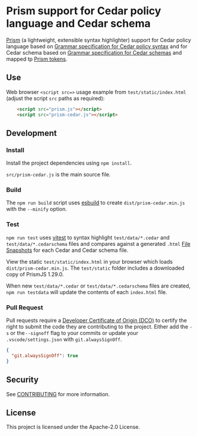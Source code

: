 # Prism support for Cedar policy language and Cedar schema

[Prism](https://prismjs.com/index.html) (a lightweight, extensible syntax highlighter) support for Cedar policy language based on [Grammar specification for Cedar policy syntax](https://docs.cedarpolicy.com/syntax-grammar.html) and for Cedar schema based on [Grammar specification for Cedar schemas](https://docs.cedarpolicy.com/schema/human-readable-schema-grammar.html) and mapped tp [Prism tokens](https://prismjs.com/tokens.html).

## Use

Web browser `<script src=>` usage example from `test/static/index.html` (adjust the script `src` paths as required):

```html
    <script src="prism.js"></script>
    <script src="prism-cedar.js"></script>
```

## Development

### Install

Install the project dependencies using `npm install`.

`src/prism-cedar.js` is the main source file.

### Build

The `npm run build` script uses [esbuild](https://esbuild.github.io/api/) to create `dist/prism-cedar.min.js` with the `--minify` option.

### Test

`npm run test` uses [vitest](https://vitest.dev) to syntax highlight `test/data/*.cedar` and `test/data/*.cedarschema` files and compares against a generated `.html`
[File Snapshots](https://vitest.dev/guide/snapshot.html#file-snapshots) for each Cedar and Cedar schema file.

View the static `test/static/index.html` in your browser which loads `dist/prism-cedar.min.js`.  The `test/static` folder includes a downloaded copy of PrismJS 1.29.0.

When new `test/data/*.cedar` or `test/data/*.cedarschema` files are created, `npm run testdata` will update the contents of each `index.html` file.

### Pull Request

Pull requests require a [Developer Certificate of Origin (DCO)](https://probot.github.io/apps/dco/) to certify the right to submit the code they are contributing to the project.  Either add the `-s` or the `--signoff` flag to your commits or update your `.vscode/settings.json` with `git.alwaysSignOff`.

```json
{
  "git.alwaysSignOff": true
}
```

## Security

See [CONTRIBUTING](CONTRIBUTING.md#security-issue-notifications) for more information.

## License

This project is licensed under the Apache-2.0 License.
